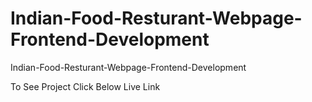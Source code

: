 # Indian-Food-Resturant-Webpage-Frontend-Development
Indian-Food-Resturant-Webpage-Frontend-Development

To See Project Click Below Live Link
